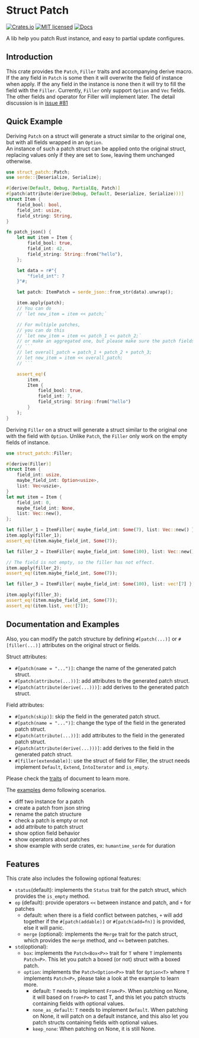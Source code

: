 # Struct Patch
[![Crates.io][crates-badge]][crate-url]
[![MIT licensed][mit-badge]][mit-url]
[![Docs][doc-badge]][doc-url]

A lib help you patch Rust instance, and easy to partial update configures.

## Introduction
This crate provides the `Patch`, `Filler` traits and accompanying derive macro.
If the any field in `Patch` is some then it will overwrite the field of instance when apply.
If the any field in the instance is none then it will try to fill the field with the `Filler`.
Currently, `Filler` only support `Option` and `Vec` fields.
The other fields and operator for Filler will implement later.
The detail discussion is in [issue #81](https://github.com/yanganto/struct-patch/issues/81)

## Quick Example
Deriving `Patch` on a struct will generate a struct similar to the original one, but with all fields wrapped in an `Option`.  
An instance of such a patch struct can be applied onto the original struct, replacing values only if they are set to `Some`, leaving them unchanged otherwise.
```rust
use struct_patch::Patch;
use serde::{Deserialize, Serialize};

#[derive(Default, Debug, PartialEq, Patch)]
#[patch(attribute(derive(Debug, Default, Deserialize, Serialize)))]
struct Item {
    field_bool: bool,
    field_int: usize,
    field_string: String,
}

fn patch_json() {
    let mut item = Item {
        field_bool: true,
        field_int: 42,
        field_string: String::from("hello"),
    };

    let data = r#"{
        "field_int": 7
    }"#;

    let patch: ItemPatch = serde_json::from_str(data).unwrap();

    item.apply(patch);
    // You can do 
    // `let new_item = item << patch;`

    // For multiple patches,
    // you can do this
    // `let new_item = item << patch_1 << patch_2;`
    // or make an aggregated one, but please make sure the patch fields do not conflict, else will panic
    // ```
    // let overall_patch = patch_1 + patch_2 + patch_3;
    // let new_item = item << overall_patch;
    // ```

    assert_eq!(
        item,
        Item {
            field_bool: true,
            field_int: 7,
            field_string: String::from("hello")
        }
    );
}
```

Deriving `Filler` on a struct will generate a struct similar to the original one with the field with `Option`. Unlike `Patch`, the `Filler` only work on the empty fields of instance.

```rust
use struct_patch::Filler;

#[derive(Filler)]
struct Item {
    field_int: usize,
    maybe_field_int: Option<usize>,
    list: Vec<uszie>,
}
let mut item = Item {
    field_int: 0,
    maybe_field_int: None,
    list: Vec::new(),
};

let filler_1 = ItemFiller{ maybe_field_int: Some(7), list: Vec::new() };
item.apply(filler_1);
assert_eq!(item.maybe_field_int, Some(7));

let filler_2 = ItemFiller{ maybe_field_int: Some(100), list: Vec::new() };

// The field is not empty, so the filler has not effect.
item.apply(filler_2);
assert_eq!(item.maybe_field_int, Some(7));

let filler_3 = ItemFiller{ maybe_field_int: Some(100), list: vec![7] };

item.apply(filler_3);
assert_eq!(item.maybe_field_int, Some(7));
assert_eq!(item.list, vec![7]);
```

## Documentation and Examples
Also, you can modify the patch structure by defining `#[patch(...)]` or `#[filler(...)]` attributes on the original struct or fields.

Struct attributes:
- `#[patch(name = "...")]`: change the name of the generated patch struct.
- `#[patch(attribute(...))]`: add attributes to the generated patch struct.
- `#[patch(attribute(derive(...)))]`: add derives to the generated patch struct.

Field attributes: 
- `#[patch(skip)]`: skip the field in the generated patch struct.
- `#[patch(name = "...")]`: change the type of the field in the generated patch struct.
- `#[patch(attribute(...))]`: add attributes to the field in the generated patch struct.
- `#[patch(attribute(derive(...)))]`: add derives to the field in the generated patch struct.
- `#[filler(extendable)]`: use the struct of field for Filler, the struct needs implement `Default`, `Extend`, `IntoIterator` and `is_empty`.

Please check the [traits][doc-traits] of document to learn more.

The [examples][examples] demo following scenarios.
- diff two instance for a patch
- create a patch from json string
- rename the patch structure
- check a patch is empty or not
- add attribute to patch struct
- show option field behavior
- show operators about patches
- show example with serde crates, ex: `humantime_serde` for duration

## Features
This crate also includes the following optional features:
- `status`(default): implements the `Status` trait for the patch struct, which provides the `is_empty` method.
- `op` (default): provide operators `<<` between instance and patch, and `+` for patches
  - default: when there is a field conflict between patches, `+` will add together if the `#[patch(addable)]` or `#[patch(add=fn)]` is provided, else it will panic.
  - `merge` (optional): implements the `Merge` trait for the patch struct, which provides the `merge` method, and `<<` between patches.
- `std`(optional):
  - `box`: implements the `Patch<Box<P>>` trait for `T` where `T` implements `Patch<P>`.
    This let you patch a boxed (or not) struct with a boxed patch.
  - `option`: implements the `Patch<Option<P>>` trait for `Option<T>` where `T` implements `Patch<P>`, please take a look at the example to learn more.
    - default: `T` needs to implement `From<P>`.  When patching on None, it will based on `from<P>` to cast T, and this let you patch structs containing fields with optional values.
    - `none_as_default`: `T` needs to implement `Default`.  When patching on None, it will patch on a default instance, and this also let you patch structs containing fields with optional values.
    - `keep_none`: When patching on None, it is still None.

[crates-badge]: https://img.shields.io/crates/v/struct-patch.svg
[crate-url]: https://crates.io/crates/struct-patch
[mit-badge]: https://img.shields.io/badge/license-MIT-blue.svg
[mit-url]: https://github.com/yanganto/struct-patch/blob/readme/LICENSE
[doc-badge]: https://img.shields.io/badge/docs-rs-orange.svg
[doc-url]: https://docs.rs/struct-patch/
[doc-traits]: https://docs.rs/struct-patch/latest/struct_patch/traits/trait.Patch.html#container-attributes
[examples]: /struct-patch/examples
